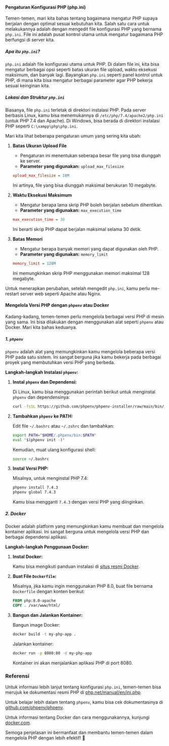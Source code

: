 #### Pengaturan Konfigurasi PHP (php.ini)

Temen-temen, mari kita bahas tentang bagaimana mengatur PHP supaya berjalan dengan optimal sesuai kebutuhan kita. Salah satu cara untuk melakukannya adalah dengan mengedit file konfigurasi PHP yang bernama `php.ini`. File ini adalah pusat kontrol utama untuk mengatur bagaimana PHP berfungsi di server kita.

##### Apa itu `php.ini`?

`php.ini` adalah file konfigurasi utama untuk PHP. Di dalam file ini, kita bisa mengatur berbagai opsi seperti batas ukuran file upload, waktu eksekusi maksimum, dan banyak lagi. Bayangkan `php.ini` seperti panel kontrol untuk PHP, di mana kita bisa mengatur berbagai parameter agar PHP bekerja sesuai keinginan kita.

##### Lokasi dan Struktur `php.ini`

Biasanya, file `php.ini` terletak di direktori instalasi PHP. Pada server berbasis Linux, kamu bisa menemukannya di `/etc/php/7.4/apache2/php.ini` (untuk PHP 7.4 dan Apache). Di Windows, bisa berada di direktori instalasi PHP seperti `C:\xampp\php\php.ini`.

Mari kita lihat beberapa pengaturan umum yang sering kita ubah:

1. **Batas Ukuran Upload File**
   - Pengaturan ini menentukan seberapa besar file yang bisa diunggah ke server.
   - **Parameter yang digunakan:** `upload_max_filesize`

   ```ini
   upload_max_filesize = 10M
   ```

   Ini artinya, file yang bisa diunggah maksimal berukuran 10 megabyte.

2. **Waktu Eksekusi Maksimum**
   - Mengatur berapa lama skrip PHP boleh berjalan sebelum dihentikan.
   - **Parameter yang digunakan:** `max_execution_time`

   ```ini
   max_execution_time = 30
   ```

   Ini berarti skrip PHP dapat berjalan maksimal selama 30 detik.

3. **Batas Memori**
   - Mengatur berapa banyak memori yang dapat digunakan oleh PHP.
   - **Parameter yang digunakan:** `memory_limit`

   ```ini
   memory_limit = 128M
   ```

   Ini memungkinkan skrip PHP menggunakan memori maksimal 128 megabyte.

Untuk menerapkan perubahan, setelah mengedit `php.ini`, kamu perlu me-restart server web seperti Apache atau Nginx.

#### Mengelola Versi PHP dengan `phpenv` atau Docker

Kadang-kadang, temen-temen perlu mengelola berbagai versi PHP di mesin yang sama. Ini bisa dilakukan dengan menggunakan alat seperti `phpenv` atau Docker. Mari kita bahas keduanya.

##### 1. **`phpenv`**

`phpenv` adalah alat yang memungkinkan kamu mengelola beberapa versi PHP pada satu sistem. Ini sangat berguna jika kamu bekerja pada berbagai proyek yang membutuhkan versi PHP yang berbeda.

**Langkah-langkah Instalasi `phpenv`:**

1. **Instal `phpenv` dan Dependensi:**

   Di Linux, kamu bisa menggunakan perintah berikut untuk menginstal `phpenv` dan dependensinya:

   ```bash
   curl -fsSL https://github.com/phpenv/phpenv-installer/raw/main/bin/phpenv-install | bash
   ```

2. **Tambahkan `phpenv` ke PATH:**

   Edit file `~/.bashrc` atau `~/.zshrc` dan tambahkan:

   ```bash
   export PATH="$HOME/.phpenv/bin:$PATH"
   eval "$(phpenv init -)"
   ```

   Kemudian, muat ulang konfigurasi shell:

   ```bash
   source ~/.bashrc
   ```

3. **Instal Versi PHP:**

   Misalnya, untuk menginstal PHP 7.4:

   ```bash
   phpenv install 7.4.3
   phpenv global 7.4.3
   ```

   Kamu bisa mengganti `7.4.3` dengan versi PHP yang diinginkan.

##### 2. **Docker**

Docker adalah platform yang memungkinkan kamu membuat dan mengelola kontainer aplikasi. Ini sangat berguna untuk mengelola versi PHP dan berbagai dependensi aplikasi.

**Langkah-langkah Penggunaan Docker:**

1. **Instal Docker:**

   Kamu bisa mengikuti panduan instalasi di [situs resmi Docker](https://docs.docker.com/get-docker/).

2. **Buat File `Dockerfile`:**

   Misalnya, jika kamu ingin menggunakan PHP 8.0, buat file bernama `Dockerfile` dengan konten berikut:

   ```dockerfile
   FROM php:8.0-apache
   COPY . /var/www/html/
   ```

3. **Bangun dan Jalankan Kontainer:**

   Bangun image Docker:

   ```bash
   docker build -t my-php-app .
   ```

   Jalankan kontainer:

   ```bash
   docker run -p 8080:80 -d my-php-app
   ```

   Kontainer ini akan menjalankan aplikasi PHP di port 8080.

### Referensi

Untuk informasi lebih lanjut tentang konfigurasi `php.ini`, temen-temen bisa merujuk ke dokumentasi resmi PHP di [php.net/manual/en/ini.php](https://www.php.net/manual/en/ini.php).

Untuk belajar lebih dalam tentang `phpenv`, kamu bisa cek dokumentasinya di [github.com/phpenv/phpenv](https://github.com/phpenv/phpenv).

Untuk informasi tentang Docker dan cara menggunakannya, kunjungi [docker.com](https://www.docker.com).

Semoga penjelasan ini bermanfaat dan membantu temen-temen dalam mengelola PHP dengan lebih efektif! 🌟
